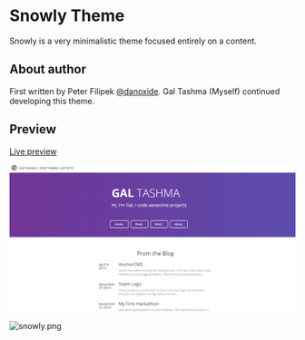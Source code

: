 Snowly Theme
============

Snowly is a very minimalistic theme focused entirely on a content.

About author
------
First written by Peter Filipek [@danoxide](https://twitter.com/danoxide). 
Gal Tashma (Myself) continued developing this theme. 

Preview
----------
[Live preview](http://www.galtashma.com)  

![home.jpg](https://raw.githubusercontent.com/bitterbit/Snowly/master/home_screenshot.png)   

![snowly.png](https://bitbucket.org/repo/bn6RAr/images/1660362658-snowly.png)

